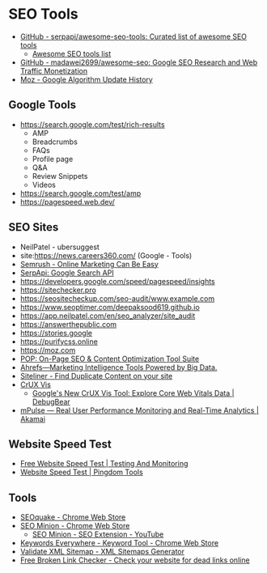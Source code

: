 # SEO Tools

- [GitHub - serpapi/awesome-seo-tools: Curated list of awesome SEO tools](https://github.com/serpapi/awesome-seo-tools)
	- [Awesome SEO tools list](https://seotoolslist.org/#/)
- [GitHub - madawei2699/awesome-seo: Google SEO Research and Web Traffic Monetization](https://github.com/madawei2699/awesome-seo)
- [Moz - Google Algorithm Update History](https://moz.com/google-algorithm-change)

## Google Tools

- https://search.google.com/test/rich-results
	- AMP
	- Breadcrumbs
	- FAQs
	- Profile page
	- Q&A
	- Review Snippets
	- Videos
- https://search.google.com/test/amp
- https://pagespeed.web.dev/

## SEO Sites

- NeilPatel - ubersuggest
- site:https://news.careers360.com/ (Google - Tools)
- [Semrush - Online Marketing Can Be Easy](https://semrush.com/)
- [SerpApi: Google Search API](https://serpapi.com/)
- https://developers.google.com/speed/pagespeed/insights
- https://sitechecker.pro
- https://seositecheckup.com/seo-audit/www.example.com
- https://www.seoptimer.com/deepaksood619.github.io
- https://app.neilpatel.com/en/seo_analyzer/site_audit
- https://answerthepublic.com
- https://stories.google
- https://purifycss.online
- https://moz.com
- [POP: On-Page SEO & Content Optimization Tool Suite](https://www.pageoptimizer.pro/)
- [Ahrefs—Marketing Intelligence Tools Powered by Big Data.](https://ahrefs.com/)
- [Siteliner - Find Duplicate Content on your site](https://www.siteliner.com/)
- [CrUX Vis](https://cruxvis.withgoogle.com/)
	- [Google's New CrUX Vis Tool: Explore Core Web Vitals Data | DebugBear](https://www.debugbear.com/blog/google-crux-vis)
- [mPulse — Real User Performance Monitoring and Real-Time Analytics | Akamai](https://www.akamai.com/products/mpulse-real-user-monitoring)

## Website Speed Test

- [Free Website Speed Test | Testing And Monitoring](https://www.debugbear.com/test/website-speed)
- [Website Speed Test | Pingdom Tools](https://tools.pingdom.com/)

## Tools

- [SEOquake - Chrome Web Store](https://chromewebstore.google.com/detail/seoquake/akdgnmcogleenhbclghghlkkdndkjdjc)
- [SEO Minion - Chrome Web Store](https://chromewebstore.google.com/detail/seo-minion/giihipjfimkajhlcilipnjeohabimjhi?pli=1)
	- [SEO Minion - SEO Extension - YouTube](https://www.youtube.com/playlist?list=PL4ToiDFOv6A8S7RfsyoDDUMvwloHywQG2)
- [Keywords Everywhere - Keyword Tool - Chrome Web Store](https://chromewebstore.google.com/detail/keywords-everywhere-keywo/hbapdpeemoojbophdfndmlgdhppljgmp)
- [Validate XML Sitemap - XML Sitemaps Generator](https://www.xml-sitemaps.com/validate-xml-sitemap.html)
- [Free Broken Link Checker - Check your website for dead links online](https://www.brokenlinkcheck.com/broken-links.php)
